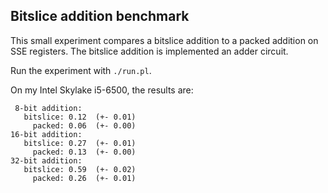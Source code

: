 Bitslice addition benchmark
---

This small experiment compares a bitslice addition to a packed
addition on SSE registers. The bitslice addition is implemented an
adder circuit.

Run the experiment with `./run.pl`.

On my Intel Skylake i5-6500, the results are:

```
 8-bit addition:
   bitslice: 0.12  (+- 0.01)
     packed: 0.06  (+- 0.00)
16-bit addition:
   bitslice: 0.27  (+- 0.01)
     packed: 0.13  (+- 0.00)
32-bit addition:
   bitslice: 0.59  (+- 0.02)
     packed: 0.26  (+- 0.01)
```

